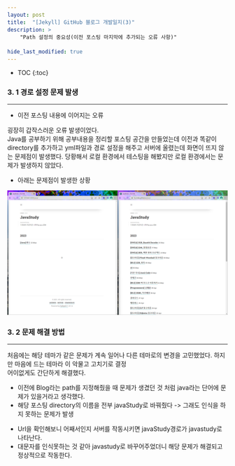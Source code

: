 ```yaml
---
layout: post
title:  "[Jekyll] GitHub 블로그 개발일지(3)"
description: >
    "Path 설정의 중요성(이전 포스팅 마지막에 추가되는 오류 사항)"

hide_last_modified: true
---
```

* TOC
{:toc}
### 3. 1 경로 설정 문제 발생   
***
- 이전 포스팅 내용에 이어지는 오류

굉장히 갑작스러운 오류 발생이었다.   
Java를 공부하기 위해 공부내용을 정리할 포스팅 공간을 만들었는데 이전과 똑같이 directory를 추가하고 yml파일과 경로 설정을 해주고 서버에 올렸는데 화면이 뜨지 않는 문제점이 발생했다. 당황해서 로컬 환경에서 테스팅을 해봤지만 로컬 환경에서는 문제가 발생하지 않았다.

- 아래는 문제점이 발생한 상황

![pathError](assets\img\jekyll\pathError2.png)

### 3. 2 문제 해결 방법
***
처음에는 해당 테마가 같은 문제가 계속 일어나 다른 테마로의 변경을 고민했었다. 하지만 마음에 드는 테마라 이 악물고 고치기로 결정   
어이없게도 간단하게 해결했다.

- 이전에 Blog라는 path를 지정해줬을 때 문제가 생겼던 것 처럼 java라는 단어에 문제가 있을거라고 생각했다.
- 해당 포스팅 directory의 이름을 전부 javaStudy로 바꿔줬다 -> 그래도 인식을 하지 못하는 문제가 발생

+ Url을 확인해보니 어째서인지 서버를 작동시키면 javaStudy경로가 javastudy로 나타난다.
+ 대문자를 인식못하는 것 같아 javastudy로 바꾸어주었더니 해당 문제가 해결되고 정상적으로 작동한다.